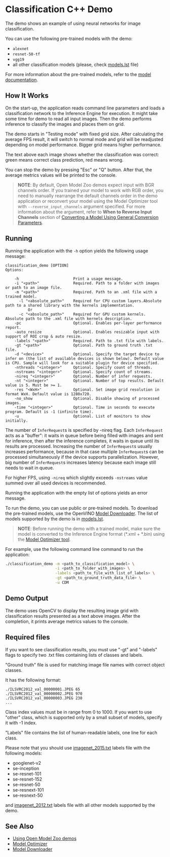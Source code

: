 # Classification C++ Demo

The demo shows an example of using neural networks for image classification.

You can use the following pre-trained models with the demo:

* `alexnet`
* `resnet-50-tf`
* `vgg19`
* all other classification models (please, check [models.lst](./models.lst) file)

For more information about the pre-trained models, refer to the [model documentation](../../../models/public/index.md).

## How It Works

On the start-up, the application reads command line parameters and loads a classification network to the Inference Engine for execution. It might take some time for demo to read all input images. Then the demo performs inference to classify the images and places them on grid.

The demo starts in "Testing mode" with fixed grid size. After calculating the average FPS result, it will switch to normal mode and grid will be readjusted depending on model performance. Bigger grid means higher performance.

The text above each image shows whether the classification was correct: green means correct class prediction, red means wrong.

You can stop the demo by pressing "Esc" or "Q" button. After that, the average metrics values will be printed to the console.

> **NOTE**: By default, Open Model Zoo demos expect input with BGR channels order. If you trained your model to work with RGB order, you need to manually rearrange the default channels order in the demo application or reconvert your model using the Model Optimizer tool with `--reverse_input_channels` argument specified. For more information about the argument, refer to **When to Reverse Input Channels** section of [Converting a Model Using General Conversion Parameters](https://docs.openvinotoolkit.org/latest/_docs_MO_DG_prepare_model_convert_model_Converting_Model_General.html).

## Running

Running the application with the <code>-h</code> option yields the following usage message:
```
classification_demo [OPTION]
Options:

    -h                        Print a usage message.
    -i "<path>"               Required. Path to a folder with images or path to an image file.
    -m "<path>"               Required. Path to an .xml file with a trained model.
      -l "<absolute_path>"    Required for CPU custom layers.Absolute path to a shared library with the kernels implementation.
          Or
      -c "<absolute_path>"    Required for GPU custom kernels. Absolute path to the .xml file with kernels description.
    -pc                       Optional. Enables per-layer performance report.
    -auto_resize              Optional. Enables resizable input with support of ROI crop & auto resize.
    -labels "<path>"          Required. Path to .txt file with labels.
    -gt "<path>"              Optional. Path to ground truth .txt file.
    -d "<device>"             Optional. Specify the target device to infer on (the list of available devices is shown below). Default value is CPU. Sample will look for a suitable plugin for device specified.
    -nthreads "<integer>"     Optional. Specify count of threads.
    -nstreams "<integer>"     Optional. Specify count of streams.
    -nireq "<integer>"        Optional. Number of infer requests.
    -nt "<integer>"           Optional. Number of top results. Default value is 5. Must be >= 1.
    -res "<WxH>"              Optional. Set image grid resolution in format WxH. Default value is 1280x720.
    -no_show                  Optional. Disable showing of processed images.
    -time "<integer>"         Optional. Time in seconds to execute program. Default is -1 (infinite time).
    -u                        Optional. List of monitors to show initially.
```

The number of `InferRequest`s is specified by -nireq flag. Each `InferRequest` acts as a "buffer": it waits in queue before being filled with images and sent for inference, then after the inference completes, it waits in queue until its results are processed. Increasing the number of `InferRequest`s usually increases performance, because in that case multiple `InferRequest`s can be processed simultaneously if the device supports parallelization. However, big number of `InferRequest`s increases latency because each image still needs to wait in queue.

For higher FPS, using `-nireq` which slightly exceeds `-nstreams` value summed over all used devices is recommended.

Running the application with the empty list of options yields an error message.

To run the demo, you can use public or pre-trained models. To download the pre-trained models, use the OpenVINO [Model Downloader](../../../tools/downloader/README.md). The list of models supported by the demo is in [models.lst](./models.lst).

> **NOTE**: Before running the demo with a trained model, make sure the model is converted to the Inference Engine format (\*.xml + \*.bin) using the [Model Optimizer tool](https://docs.openvinotoolkit.org/latest/_docs_MO_DG_Deep_Learning_Model_Optimizer_DevGuide.html).

For example, use the following command line command to run the application:
```sh
./classification_demo -m <path_to_classification_model> \
                      -i <path_to_folder_with_images> \
                      -labels <path_to_file_with_list_of_labels> \
                      -gt <path_to_ground_truth_data_file> \
                      -u CDM
```

## Demo Output

The demo uses OpenCV to display the resulting image grid with classification results presented as a text above images. After the completion, it prints average metrics values to the console.

## Required files

If you want to see classification results, you must use "-gt" and "-labels" flags to specify two .txt files containing lists of classes and labels.

"Ground truth" file is used for matching image file names with correct object classes.

It has the following format:

```
./ILSVRC2012_val_00000001.JPEG 65
./ILSVRC2012_val_00000002.JPEG 970
./ILSVRC2012_val_00000003.JPEG 230
...
```

Class index values must be in range from 0 to 1000. If you want to use "other" class, which is supported only by a small subset of models, specify it with -1 index.

"Labels" file contains the list of human-readable labels, one line for each class.

Please note that you should use [imagenet_2015.txt](../../../data/dataset_classes/imagenet_2015.txt) labels file with the following models:
- googlenet-v2
- se-inception
- se-resnet-101
- se-resnet-152
- se-resnet-50
- se-resnext-101
- se-resnext-50

and [imagenet_2012.txt](../../../data/dataset_classes/imagenet_2012.txt) labels file with all other models supported by the demo.

## See Also
* [Using Open Model Zoo demos](../../README.md)
* [Model Optimizer](https://docs.openvinotoolkit.org/latest/_docs_MO_DG_Deep_Learning_Model_Optimizer_DevGuide.html)
* [Model Downloader](../../../tools/downloader/README.md)
